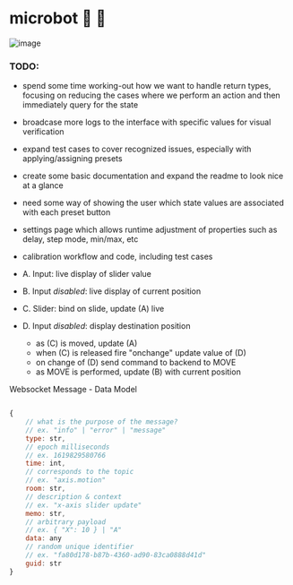 # microbot 🎤 🤖

![image](https://user-images.githubusercontent.com/46664545/116843996-bc32bb80-abaf-11eb-8d7a-95d01616ffaa.png)

### TODO:
- spend some time working-out how we want to handle return types, focusing on reducing the cases where we perform an action and then immediately query for the state
- broadcase more logs to the interface with specific values for visual verification
- expand test cases to cover recognized issues, especially with applying/assigning presets
- create some basic documentation and expand the readme to look nice at a glance
- need some way of showing the user which state values are associated with each preset button
- settings page which allows runtime adjustment of properties such as delay, step mode, min/max, etc
- calibration workflow and code, including test cases


- A. Input: live display of slider value
- B. Input *disabled*: live display of current position
- C. Slider: bind on slide, update (A) live
- D. Input *disabled*: display destination position
  - as (C) is moved, update (A)
  - when (C) is released fire "onchange" update value of (D)
  - on change of (D) send command to backend to MOVE
  - as MOVE is performed, update (B) with current position


Websocket Message - Data Model

```js

{
    // what is the purpose of the message?
    // ex. "info" | "error" | "message"
    type: str,
    // epoch milliseconds
    // ex. 1619829580766
    time: int,
    // corresponds to the topic
    // ex. "axis.motion"
    room: str,
    // description & context
    // ex. "x-axis slider update"
    memo: str,
    // arbitrary payload
    // ex. { "X": 10 } | "A"
    data: any
    // random unique identifier
    // ex. "fa80d178-b87b-4360-ad90-83ca0888d41d"
    guid: str
}
```
